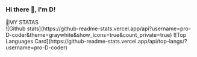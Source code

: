 ### Hi there 👋, I'm D!
<div>
📒MY STATAS
<div/>
![Github stats](https://github-readme-stats.vercel.app/api?username=pro-D-coder&theme=graywhite&show_icons=true&count_private=true)
![Top Languages Card](https://github-readme-stats.vercel.app/api/top-langs/?username=pro-D-coder)
<!--
**pro-D-coder/pro-D-coder** is a ✨ _special_ ✨ repository because its `README.md` (this file) appears on your GitHub profile.

Here are some ideas to get you started:

- 🔭 I’m currently working on ...
- 🌱 I’m currently learning ...
- 👯 I’m looking to collaborate on ...
- 🤔 I’m looking for help with ...
- 💬 Ask me about ...
- 📫 How to reach me: ...
- 😄 Pronouns: ...
- ⚡ Fun fact: ...
-->
